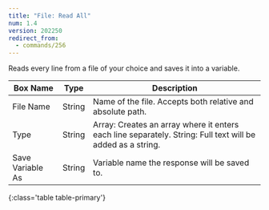 ```yaml
---
title: "File: Read All"
num: 1.4
version: 202250
redirect_from:
  - commands/256
---
```


Reads every line from a file of your choice and saves it into a variable.

| Box Name | Type | Description |
|-------|--------|--------
|File Name|String|Name of the file. Accepts both relative and absolute path.|
|Type|String|Array: Creates an array where it enters each line separately. String: Full text will be added as a string.|
|Save Variable As|String|Variable name the response will be saved to.
{:class='table table-primary'}
